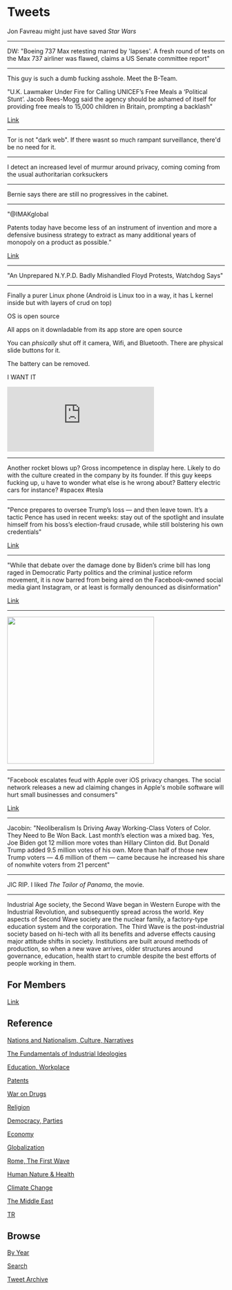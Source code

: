 # Tweets

Jon Favreau might just have saved *Star Wars*

---

DW: "Boeing 737 Max retesting marred by 'lapses'. A fresh round of
tests on the Max 737 airliner was flawed, claims a US Senate committee
report"

---

This guy is such a dumb fucking asshole. Meet the B-Team. 

"U.K. Lawmaker Under Fire for Calling UNICEF’s Free Meals a ‘Political
Stunt’. Jacob Rees-Mogg said the agency should be ashamed of itself
for providing free meals to 15,000 children in Britain, prompting a
backlash"

[Link](https://www.nytimes.com/2020/12/18/world/europe/uk-lawmaker-under-fire-for-calling-unicefs-free-meals-a-political-stunt.html)

---

Tor is not "dark web". If there wasnt so much rampant surveillance,
there'd be no need for it.

---

I detect an increased level of murmur around privacy, coming coming
from the usual authoritarian corksuckers

---

Bernie says there are still no progressives in the cabinet.

---

"@IMAKglobal

Patents today have become less of an instrument of invention and more
a defensive business strategy to extract as many additional years of
monopoly on a product as possible.”

[Link](https://mobile.twitter.com/IMAKglobal/status/1339972217363427332)

---

"An Unprepared N.Y.P.D. Badly Mishandled Floyd Protests, Watchdog Says"

---

Finally a purer Linux phone (Android is Linux too in a way, it has L
kernel inside but with layers of crud on top)

OS is open source

All apps on it downladable from its app store are open source

You can *phsically* shut off it camera, Wifi, and Bluetooth. There are
physical slide buttons for it.

The battery can be removed.

I WANT IT

<iframe width="340" src="https://www.youtube.com/embed/YIdmGSpZL8k" frameborder="0" allow="accelerometer; autoplay; clipboard-write; encrypted-media; gyroscope; picture-in-picture" allowfullscreen></iframe>

---

Another rocket blows up? Gross incompetence in display here. Likely to
do with the culture created in the company by its founder. If this guy
keeps fucking up, u have to wonder what else is he wrong about?
Battery electric cars for instance? \#spacex \#tesla

---

"Pence prepares to oversee Trump’s loss — and then leave town. It’s a
tactic Pence has used in recent weeks: stay out of the spotlight and
insulate himself from his boss’s election-fraud crusade, while still
bolstering his own credentials"

[Link](https://www.politico.com/news/2020/12/17/pence-trump-election-loss-447326)

---

"While that debate over the damage done by Biden’s crime bill has long
raged in Democratic Party politics and the criminal justice reform
movement, it is now barred from being aired on the Facebook-owned
social media giant Instagram, or at least is formally denounced as
disinformation"

[Link](https://greenwald.substack.com/p/instagram-is-using-false-fact-checking)

---

<img width="340" src="https://pbs.twimg.com/media/EpgHkScWMAAyhqt?format=jpg&name=small"/>

---

"Facebook escalates feud with Apple over iOS privacy changes. The
social network releases a new ad claiming changes in Apple's mobile
software will hurt small businesses and consumers"

[Link](https://www.cnet.com/google-amp/news/facebook-escalates-feud-with-apple-over-ios-privacy-changes/)

---

Jacobin: "Neoliberalism Is Driving Away Working-Class Voters of
Color. They Need to Be Won Back. Last month’s election was a mixed
bag. Yes, Joe Biden got 12 million more votes than Hillary Clinton
did. But Donald Trump added 9.5 million votes of his own. More than
half of those new Trump voters — 4.6 million of them — came because he
increased his share of nonwhite voters from 21 percent"

---

JlC RIP. I liked *The Tailor of Panama*, the movie.

---

Industrial Age society, the Second Wave began in Western Europe with
the Industrial Revolution, and subsequently spread across the
world. Key aspects of Second Wave society are the nuclear family, a
factory-type education system and the corporation. The Third Wave is
the post-industrial society based on hi-tech with all its benefits and
adverse effects causing major attitude shifts in society. Institutions
are built around methods of production, so when a new wave arrives,
older structures around governance, education, health start to crumble
despite the best efforts of people working in them.

## For Members

[Link](https://thirdwave-members.herokuapp.com)

## Reference

[Nations and Nationalism, Culture, Narratives](/2013/02/nations-and-nationalism.md)

[The Fundamentals of Industrial Ideologies](/2011/04/fundamentals-of-industrial-ideologies.md)

[Education, Workplace](2017/09/education-workplace.md)

[Patents](/2018/09/patents.md)

[War on Drugs](/2019/11/war-on-drugs.md)

[Religion](/2015/04/god-religion.md)

[Democracy, Parties](/2016/11/democracy.md)

[Economy](/2018/05/economy.md)

[Globalization](/2018/09/globalization.md)

[Rome, The First Wave](/2017/12/rome.md)

[Human Nature & Health](/2020/07/human-nature.md)

[Climate Change](/2018/12/climate.md)

[The Middle East](/2019/07/middleeast.md)

[TR](../tr)

## Browse

[By Year](years.md)

[Search](search.html)

[Tweet Archive](/tweets/README.md)


